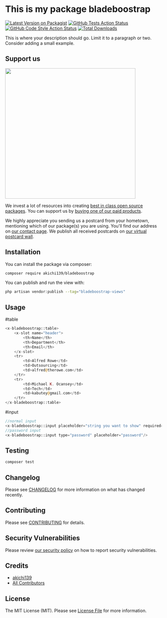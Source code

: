 # This is my package bladeboostrap

[![Latest Version on Packagist](https://img.shields.io/packagist/v/akichi139/bladeboostrap.svg?style=flat-square)](https://packagist.org/packages/akichi139/bladeboostrap)
[![GitHub Tests Action Status](https://img.shields.io/github/actions/workflow/status/akichi139/bladeboostrap/run-tests.yml?branch=main&label=tests&style=flat-square)](https://github.com/akichi139/bladeboostrap/actions?query=workflow%3Arun-tests+branch%3Amain)
[![GitHub Code Style Action Status](https://img.shields.io/github/actions/workflow/status/akichi139/bladeboostrap/fix-php-code-style-issues.yml?branch=main&label=code%20style&style=flat-square)](https://github.com/akichi139/bladeboostrap/actions?query=workflow%3A"Fix+PHP+code+style+issues"+branch%3Amain)
[![Total Downloads](https://img.shields.io/packagist/dt/akichi139/bladeboostrap.svg?style=flat-square)](https://packagist.org/packages/akichi139/bladeboostrap)

This is where your description should go. Limit it to a paragraph or two. Consider adding a small example.

## Support us

[<img src="https://github-ads.s3.eu-central-1.amazonaws.com/bladeboostrap.jpg?t=1" width="419px" />](https://spatie.be/github-ad-click/bladeboostrap)

We invest a lot of resources into creating [best in class open source packages](https://spatie.be/open-source). You can support us by [buying one of our paid products](https://spatie.be/open-source/support-us).

We highly appreciate you sending us a postcard from your hometown, mentioning which of our package(s) you are using. You'll find our address on [our contact page](https://spatie.be/about-us). We publish all received postcards on [our virtual postcard wall](https://spatie.be/open-source/postcards).

## Installation

You can install the package via composer:

```bash
composer require akichi139/bladeboostrap
```

You can publish and run the view with:

```bash
php artisan vendor:publish --tag="bladeboostrap-views"
```

## Usage

#table

```php
<x-bladeboostrap::table>
    <x-slot name="header">
        <th>Name</th>
        <th>Department</th>
        <th>Email</th>
    </x-slot>
    <tr>
        <td>Alfred Rowe</td>
        <td>Outsourcing</td>
        <td>alfred@therowe.com</td>
    </tr>
    <tr>
        <td>Michael K. Ocansey</td>
        <td>Tech</td>
        <td>kabutey@gmail.com</td>
    </tr>
</x-bladeboostrap::table>
```

#input

```php
//normal input
<x-bladeboostrap::input placeholder="string you want to show" required="true"/>
//password input
<x-bladeboostrap::input type="password" placeholder="password"/>
```

## Testing

```bash
composer test
```

## Changelog

Please see [CHANGELOG](CHANGELOG.md) for more information on what has changed recently.

## Contributing

Please see [CONTRIBUTING](CONTRIBUTING.md) for details.

## Security Vulnerabilities

Please review [our security policy](../../security/policy) on how to report security vulnerabilities.

## Credits

- [akichi139](https://github.com/akichi139)
- [All Contributors](../../contributors)

## License

The MIT License (MIT). Please see [License File](LICENSE.md) for more information.
